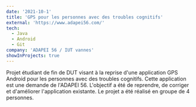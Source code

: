 ```yaml
---
date: '2021-10-1'
title: 'GPS pour les personnes avec des troubles cognitifs'
external: 'https://www.adapei56.com/'
tech:
  - Java
  - Android
  - Git
company: 'ADAPEI 56 / IUT vannes'
showInProjects: true
---
```


Projet étudiant de fin de DUT visant à la reprise d'une application GPS Android pour les personnes avec des troubles cognitifs.
Cette application est une demande de l'ADAPEI 56. L'objectif a été de reprendre, de corriger et d'améliorer l'application existante.
Le projet a été réalisé en groupe de 4 personnes.
